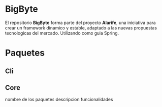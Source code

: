 # BigByte

El repositorio **BigByte** forma parte del proyecto **Alarife**, una iniciativa para crear un framework dinamico y estable, adaptado a las nuevas propuestas tecnologicas del mercado. Utilizando como guia Spring.


# Paquetes

## Cli

## Core


nombre de los paquetes
descripcion
funcionalidades
